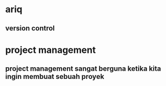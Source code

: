 # ariq
## version control

# project management
## project management sangat berguna ketika kita ingin membuat sebuah proyek